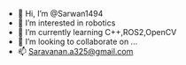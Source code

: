 - 👋 Hi, I’m @Sarwan1494
- 👀 I’m interested in robotics
- 🌱 I’m currently learning C++,ROS2,OpenCV
- 💞️ I’m looking to collaborate on ...
- 📫 Saravanan.a325@gmail.com

<!---
Sarwan1494/Sarwan1494 is a ✨ special ✨ repository because its `README.md` (this file) appears on your GitHub profile.
You can click the Preview link to take a look at your changes.
--->
